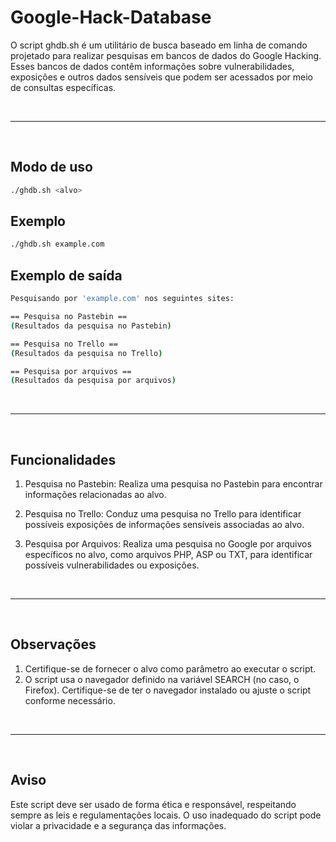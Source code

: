 # Google-Hack-Database

O script ghdb.sh é um utilitário de busca baseado em linha de comando projetado para realizar pesquisas em bancos de dados do Google Hacking. Esses bancos de dados contêm informações sobre vulnerabilidades, exposições e outros dados sensíveis que podem ser acessados por meio de consultas específicas.

<br>

---

<br>

## **Modo de uso**

```bash
./ghdb.sh <alvo>
```

## **Exemplo**

```bash
./ghdb.sh example.com
```

## **Exemplo de saída**

```bash
Pesquisando por 'example.com' nos seguintes sites:

== Pesquisa no Pastebin ==
(Resultados da pesquisa no Pastebin)

== Pesquisa no Trello ==
(Resultados da pesquisa no Trello)

== Pesquisa por arquivos ==
(Resultados da pesquisa por arquivos)
```

<br>

---

<br>

## **Funcionalidades**

1. Pesquisa no Pastebin:
        Realiza uma pesquisa no Pastebin para encontrar informações relacionadas ao alvo.

 2. Pesquisa no Trello:
        Conduz uma pesquisa no Trello para identificar possíveis exposições de informações sensíveis associadas ao alvo.

3. Pesquisa por Arquivos:
        Realiza uma pesquisa no Google por arquivos específicos no alvo, como arquivos PHP, ASP ou TXT, para identificar possíveis vulnerabilidades ou exposições.

<br>

---

<br>

## **Observações**

1. Certifique-se de fornecer o alvo como parâmetro ao executar o script.
2. O script usa o navegador definido na variável SEARCH (no caso, o Firefox). Certifique-se de ter o navegador instalado ou ajuste o script conforme necessário.

<br>

---

<br>

## **Aviso**

Este script deve ser usado de forma ética e responsável, respeitando sempre as leis e regulamentações locais. O uso inadequado do script pode violar a privacidade e a segurança das informações.






